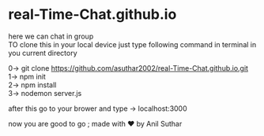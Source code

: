 # real-Time-Chat.github.io
here  we can chat in group                                                                                                                                                                    
TO clone this in your local device just type following command in terminal in you current directory 

0->    git clone https://github.com/asuthar2002/real-Time-Chat.github.io.git                                                                                                  
1->   npm init                                                                                                                                                              
2->   npm install                                                                                                                                                            
3->   nodemon server.js                                                                                                                                                      

after this go to your brower and type -> localhost:3000 

now you are good to go ;
made with ❤ by Anil Suthar
